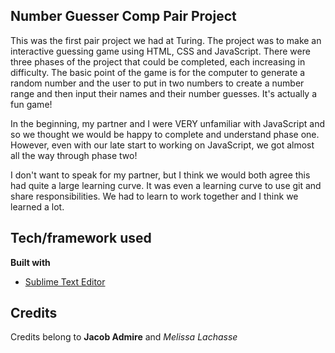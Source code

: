 ## Number Guesser Comp Pair Project
This was the first pair project we had at Turing. The project was to make an interactive guessing game using HTML, CSS and JavaScript. There were three phases of the project that could be completed, each increasing in difficulty. The basic point of the game is for the computer to generate a random number and the user to put in two numbers to create a number range and then input their names and their number guesses. It's actually a fun game! 

In the beginning, my partner and I were VERY unfamiliar with JavaScript and so we thought we would be happy to complete and understand phase one. However, even with our late start to working on JavaScript, we got almost all the way through phase two! 


I don't want to speak for my partner, but I think we would both agree this had quite a large learning curve. It was even a learning curve to use git and share responsibilities. We had to learn to work together and I think we learned a lot.

## Tech/framework used
<b>Built with</b>
- [Sublime Text Editor](https://www.sublimetext.com/)

## Credits
Credits belong to <b>Jacob Admire</b> and <i>Melissa Lachasse</i>
